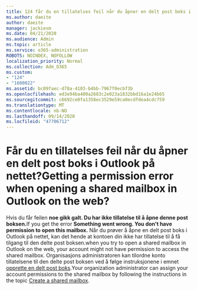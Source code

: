 ```yaml
---
title: 124 får du en tillatelses feil når du åpner en delt post boks i OWA?
ms.author: daeite
author: daeite
manager: jackiesm
ms.date: 04/21/2020
ms.audience: Admin
ms.topic: article
ms.service: o365-administration
ROBOTS: NOINDEX, NOFOLLOW
localization_priority: Normal
ms.collection: Adm_O365
ms.custom:
- "124"
- "1600022"
ms.assetid: bc09faec-d78a-4103-b4bb-7967f0ecbf3b
ms.openlocfilehash: ed3e94ba400a2683c2e023a1832bbd16a1e24b65
ms.sourcegitcommit: c6692ce0fa1358ec3529e59ca0ecdfdea4cdc759
ms.translationtype: MT
ms.contentlocale: nb-NO
ms.lasthandoff: 09/14/2020
ms.locfileid: "47706712"
---
```

# <a name="getting-a-permission-error-when-opening-a-shared-mailbox-in-outlook-on-the-web"></a><span data-ttu-id="fee83-102">Får du en tillatelses feil når du åpner en delt post boks i Outlook på nettet?</span><span class="sxs-lookup"><span data-stu-id="fee83-102">Getting a permission error when opening a shared mailbox in Outlook on the web?</span></span>

<span data-ttu-id="fee83-103">Hvis du får feilen **noe gikk galt. Du har ikke tillatelse til å åpne denne post boksen.**</span><span class="sxs-lookup"><span data-stu-id="fee83-103">If you get the error **Something went wrong. You don't have permission to open this mailbox.**</span></span> <span data-ttu-id="fee83-104">Når du prøver å åpne en delt post boks i Outlook på nettet, kan det hende at kontoen din ikke har tillatelse til å få tilgang til den delte post boksen.</span><span class="sxs-lookup"><span data-stu-id="fee83-104">when you try to open a shared mailbox in Outlook on the web, your account might not have permission to access the shared mailbox.</span></span> <span data-ttu-id="fee83-105">Organisasjons administratoren kan tilordne konto tillatelsene til den delte post boksen ved å følge instruksjonene i emnet [opprette en delt post boks](https://docs.microsoft.com/microsoft-365/admin/email/create-a-shared-mailbox).</span><span class="sxs-lookup"><span data-stu-id="fee83-105">Your organization administrator can assign your account permissions to the shared mailbox by following the instructions in the topic [Create a shared mailbox](https://docs.microsoft.com/microsoft-365/admin/email/create-a-shared-mailbox).</span></span>
  